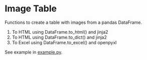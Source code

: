 # Image Table

Functions to create a table with images from a pandas DataFrame.

1. To HTML using DataFrame.to_html() and jinja2
2. To HTML using DataFrame.to_dict() and jinja2
3. To Excel using DataFrame.to_excel() and openpyxl

See example in [example.py](https://github.com/nshinya/image_table/blob/master/example/example.py).
